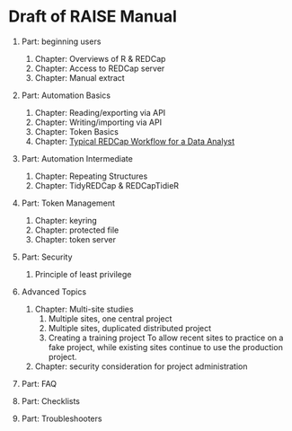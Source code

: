 Draft of RAISE Manual
=================

1.  Part: beginning users
    1.  Chapter: Overviews of R & REDCap
    1.  Chapter: Access to REDCap server
    1.  Chapter: Manual extract

1.  Part: Automation Basics
    1.  Chapter: Reading/exporting via API
    1.  Chapter: Writing/importing via API
    1.  Chapter: Token Basics
    1.  Chapter: [Typical REDCap Workflow for a Data Analyst](https://ouhscbbmc.github.io/REDCapR/articles/workflow-read.html)

1.  Part: Automation Intermediate
    1. Chapter: Repeating Structures
    1. Chapter: TidyREDCap & REDCapTidieR

1.  Part: Token Management
    1. Chapter: keyring
    1. Chapter: protected file
    1. Chapter: token server

1.  Part: Security
    1.  Principle of least privilege

1.  Advanced Topics
    1.  Chapter: Multi-site studies
        1.  Multiple sites, one central project
        1.  Multiple sites, duplicated distributed project
        1.  Creating a training project
            To allow recent sites to practice on a fake project,
            while existing sites continue to use the production project.
    1.  Chapter: security consideration for project administration

1.  Part: FAQ

1.  Part: Checklists

1.  Part: Troubleshooters
